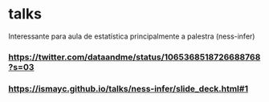 # talks
Interessante para aula de estatística
principalmente a palestra (ness-infer)


### https://twitter.com/dataandme/status/1065368518726688768?s=03
### https://ismayc.github.io/talks/ness-infer/slide_deck.html#1
